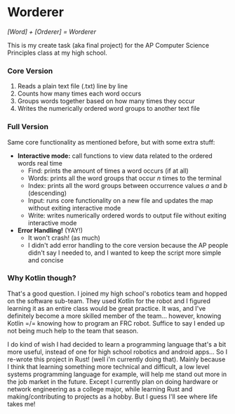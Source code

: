 # Worderer 
*[Word] + [Orderer] = Worderer*

This is my create task (aka final project) for the AP Computer Science Principles class at my high school.

### Core Version

1. Reads a plain text file (.txt) line by line
2. Counts how many times each word occurs
3. Groups words together based on how many times they occur
4. Writes the numerically ordered word groups to another text file

### Full Version
Same core functionality as mentioned before, but with some extra stuff:
- **Interactive mode:** call functions to view data related to the ordered words real time
  - Find:  prints the amount of times a word occurs (if at all)
  - Words: prints all the word groups that occur *n* times to the terminal
  - Index: prints all the word groups between occurrence values *a* and *b* (descending)
  - Input: runs core functionality on a new file and updates the map without exiting interactive mode
  - Write: writes numerically ordered words to output file without exiting interactive mode
- **Error Handling!** (YAY!)
  - It won't crash! (as much)
  - I didn't add error handling to the core version because the AP people didn't say I needed to, and I wanted to keep the script more simple and concise
 
### Why Kotlin though?
That's a good question. I joined my high school's robotics team and hopped on the software sub-team. They used Kotlin for the robot and I figured 
learning it as an entire class would be great practice. It was, and I've definitely become a more skilled member of the team... however, knowing Kotlin =/= 
knowing how to program an FRC robot. Suffice to say I ended up not being much help to the team that season. 

I do kind of wish I had decided to learn a programming language that's a bit more useful, instead of one for high school robotics and android apps... 
So I re-wrote this project in Rust! (well i'm currently doing that). Mainly because I think that learning something more technical and difficult, 
a low level systems programming language for example, will help me stand out more in the job market in the future. Except I currently plan on doing 
hardware or network engineering as a college major, while learning Rust and making/contributing to projects as a hobby. But I guess I'll see where life takes me!
